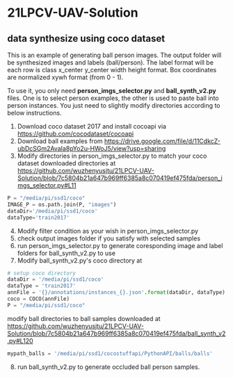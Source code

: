 # 21LPCV-UAV-Solution

## data synthesize using coco dataset
This is an example of generating ball person images. The output folder will be synthesized images and labels (ball/person). The label format will be each row is class x_center y_center width height format.
Box coordinates are normalized xywh format (from 0 - 1). 

To use it, you only need **person_imgs_selector.py** and **ball_synth_v2.py** files. One is to select person examples, the other is used to paste ball into person instances. You just need to slightly modify directories according to below instructions. 

1. Download coco dataset 2017 and install cocoapi via https://github.com/cocodataset/cocoapi 
2. Download ball examples from https://drive.google.com/file/d/11CdkcZ-ubDcSGm2AvaIa8pYo2u-HWoJ5/view?usp=sharing
3. Modify directories in person_imgs_selector.py to match your coco dataset downloaded directories at https://github.com/wuzhenyusjtu/21LPCV-UAV-Solution/blob/7c5804b21a647b969ff6385a8c070419ef475fda/person_imgs_selector.py#L11

```python 
P = "/media/pi/ssd1/coco"
IMAGE_P = os.path.join(P, "images")
dataDir='/media/pi/ssd1/coco'
dataType='train2017'
```
4. Modify filter condition as your wish in person_imgs_selector.py
5. check output images folder if you satisfy with selected samples
6. run person_imgs_selector.py to generate coresponding image and label folders for ball_synth_v2.py to use
7. Modify ball_synth_v2.py's coco directory at
```python 
# setup coco directory
dataDir = '/media/pi/ssd1/coco'
dataType = 'train2017'
annFile = '{}/annotations/instances_{}.json'.format(dataDir, dataType)
coco = COCO(annFile)
P = "/media/pi/ssd1/coco"
```
modify ball directories to ball samples downloaded at https://github.com/wuzhenyusjtu/21LPCV-UAV-Solution/blob/7c5804b21a647b969ff6385a8c070419ef475fda/ball_synth_v2.py#L120
```python
mypath_balls = '/media/pi/ssd1/cocostuffapi/PythonAPI/balls/balls'
```
8. run ball_synth_v2.py to generate occluded ball person samples. 






